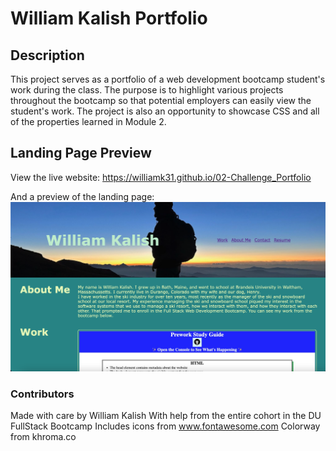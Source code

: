 # William Kalish Portfolio

## Description
This project serves as a portfolio of a web development bootcamp student's work during the class. The purpose is to highlight various projects throughout the bootcamp so that potential employers can easily view the student's work. The project is also an opportunity to showcase CSS and all of the properties learned in Module 2.

## Landing Page Preview
View the live website: https://williamk31.github.io/02-Challenge_Portfolio

And a preview of the landing page:
![Landing page preview](assets/images/Preview.png)


### Contributors
Made with care by William Kalish
With help from the entire cohort in the DU FullStack Bootcamp
Includes icons from www.fontawesome.com
Colorway from khroma.co
